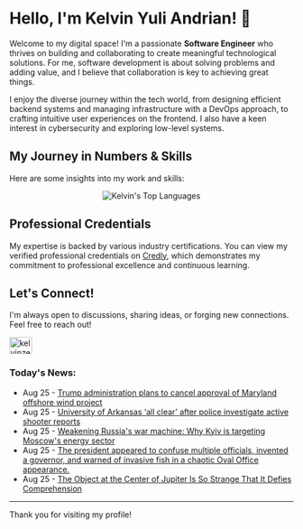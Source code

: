 # Hello, I'm Kelvin Yuli Andrian! 👋

Welcome to my digital space! I'm a passionate **Software Engineer** who thrives on building and collaborating to create meaningful technological solutions. For me, software development is about solving problems and adding value, and I believe that collaboration is key to achieving great things.

I enjoy the diverse journey within the tech world, from designing efficient backend systems and managing infrastructure with a DevOps approach, to crafting intuitive user experiences on the frontend. I also have a keen interest in cybersecurity and exploring low-level systems.

## My Journey in Numbers & Skills

Here are some insights into my work and skills:

<p align="center">
  <img src="https://github-readme-stats.vercel.app/api/top-langs/?username=kelvinzer0&layout=compact&theme=radical" alt="Kelvin's Top Languages" />
</p>

## Professional Credentials

My expertise is backed by various industry certifications. You can view my verified professional credentials on [Credly](https://www.credly.com/users/kelvin-yuli-andrian/badges), which demonstrates my commitment to professional excellence and continuous learning.

## Let's Connect!

I'm always open to discussions, sharing ideas, or forging new connections. Feel free to reach out!

<p align="left">
    <a href="https://linkedin.com/in/kelvinzero" target="blank"><img align="center" src="https://cdn.jsdelivr.net/npm/simple-icons@3.0.1/icons/linkedin.svg" alt="kelvinzero" height="30" width="40" /></a>
</p>

### Today's News:

<!-- feed start -->
- Aug 25 - [Trump administration plans to cancel approval of Maryland offshore wind project](https://www.yahoo.com/news/articles/trump-administration-plans-cancel-approval-205655425.html)
- Aug 25 - [University of Arkansas ‘all clear’ after police investigate active shooter reports](https://www.yahoo.com/news/articles/university-arkansas-clear-police-investigate-201659620.html)
- Aug 25 - [Weakening Russia's war machine: Why Kyiv is targeting Moscow's energy sector](https://www.yahoo.com/news/articles/weakening-russian-war-machine-why-161635510.html)
- Aug 25 - [The president appeared to confuse multiple officials, invented a governor, and warned of invasive fish in a chaotic Oval Office appearance.](https://www.yahoo.com/news/videos/president-appeared-confuse-multiple-officials-173521490.html)
- Aug 25 - [The Object at the Center of Jupiter Is So Strange That It Defies Comprehension](https://www.yahoo.com/news/articles/object-center-jupiter-strange-defies-171559655.html)
<!-- feed end -->

---

Thank you for visiting my profile!
